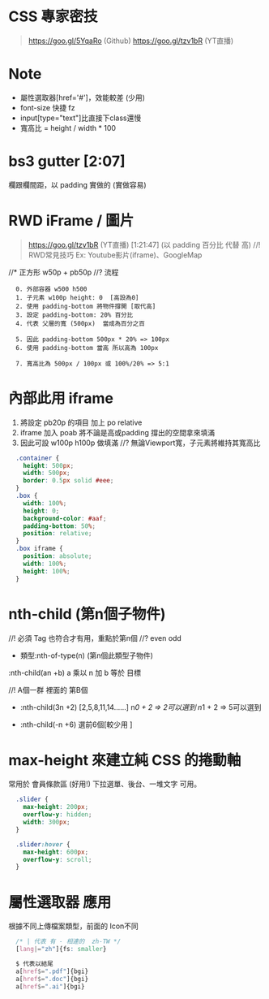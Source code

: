 # CSS 專家密技
> https://goo.gl/5YqaRo (Github)
> https://goo.gl/tzv1bR (YT直播)

# Note
* 屬性選取器[href='#']，效能較差 (少用)
* font-size 快捷 fz
* input[type="text"]比直接下class還慢
* 寬高比 = height / width * 100

# bs3 gutter [2:07]
欄跟欄間距，以 padding 實做的 (實做容易)

# RWD iFrame / 圖片
> https://goo.gl/tzv1bR (YT直播)  [1:21:47]
(以 padding 百分比 代替 高)
//! RWD常見技巧
Ex: Youtube影片(iframe)、GoogleMap

//* 正方形 w50p + pb50p 
//? 流程
```
  0. 外部容器 w500 h500 
  1. 子元素 w100p height: 0  [高設為0]
  2. 使用 padding-bottom 將物件撐開 [取代高]
  3. 設定 padding-bottom: 20% 百分比 
  4. 代表 父層的寬 (500px)  當成為百分之百

  5. 因此 padding-bottom 500px * 20% => 100px
  6. 使用 padding-bottom 當高 所以高為 100px

  7. 寬高比為 500px / 100px 或 100%/20% => 5:1
```
# 內部此用 iframe
1. 將設定 pb20p 的項目 加上 po relative
2. iframe 加入 poab
將不論是高或padding 撐出的空間拿來填滿
3. 因此可設 w100p h100p 做填滿 
//? 無論Viewport寬，子元素將維持其寬高比
```css
  .container {
    height: 500px;
    width: 500px;
    border: 0.5px solid #eee;
  }
  .box {
    width: 100%;
    height: 0;
    background-color: #aaf;
    padding-bottom: 50%;
    position: relative; 
  }
  .box iframe {
    position: absolute;
    width: 100%;
    height: 100%; 
  }
```
# nth-child (第n個子物件)
//! 必須 Tag 也符合才有用，重點於第n個
//? even odd
* 類型:nth-of-type(n)
(第n個此類型子物件)

:nth-child(an +b)
a 乘以 n 加 b 等於 目標 

//! A個一群 裡面的 第B個

* :nth-child(3n +2)  [2,5,8,11,14......]
n*0 + 2 => 2可以選到
n*1 + 2 => 5可以選到

* :nth-child(-n +6) 選前6個[較少用
]

# max-height 來建立純 CSS 的捲動軸
常用於 會員條款區  (好用!)
下拉選單、後台、一堆文字 可用。
```css
  .slider {
    max-height: 200px;
    overflow-y: hidden;
    width: 300px;
  }

  .slider:hover {
    max-height: 600px;
    overflow-y: scroll;
  }
```

# 屬性選取器 應用
根據不同上傳檔案類型，前面的 Icon不同
<!-- <p><span lang="zh-TW">lorem</span></p> -->
```css
  /* | 代表 有 - 相連的  zh-TW */
  [lang|="zh"]{fs: smaller}

  $ 代表以結尾
  a[href$=".pdf"]{bgi}
  a[href$=".doc"]{bgi}
  a[href$=".ai"]{bgi}
```
